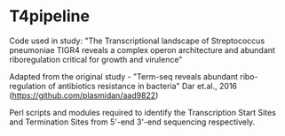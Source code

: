 # T4pipeline
Code used in study: "The Transcriptional landscape of Streptococcus pneumoniae TIGR4 reveals a complex operon architecture and abundant riboregulation critical for growth and virulence"

Adapted from the original study - "Term-seq reveals abundant ribo-regulation of antibiotics resistance in bacteria" Dar et.al., 2016 (https://github.com/plasmidan/aad9822)

Perl scripts and modules required to identify the Transcription Start Sites and Termination Sites from 5'-end 3'-end sequencing respectively.

